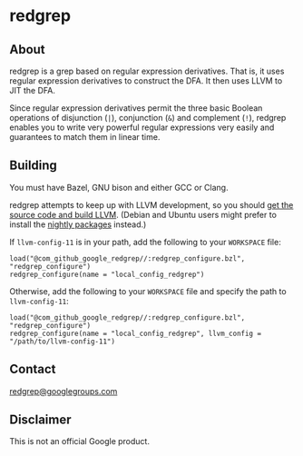 # redgrep

## About

redgrep is a grep based on regular expression derivatives. That is, it uses
regular expression derivatives to construct the DFA. It then uses LLVM to JIT
the DFA.

Since regular expression derivatives permit the three basic Boolean operations
of disjunction (`|`), conjunction (`&`) and complement (`!`), redgrep enables
you to write very powerful regular expressions very easily and guarantees to
match them in linear time.

## Building

You must have Bazel, GNU bison and either GCC or Clang.

redgrep attempts to keep up with LLVM development, so you should
[get the source code and build LLVM](https://llvm.org/docs/GettingStarted.html#getting-the-source-code-and-building-llvm).
(Debian and Ubuntu users might prefer to install the
[nightly packages](https://apt.llvm.org/) instead.)

If `llvm-config-11` is in your path, add the following to your `WORKSPACE` file:

```
load("@com_github_google_redgrep//:redgrep_configure.bzl", "redgrep_configure")
redgrep_configure(name = "local_config_redgrep")
```

Otherwise, add the following to your `WORKSPACE` file and specify the path to
`llvm-config-11`:

```
load("@com_github_google_redgrep//:redgrep_configure.bzl", "redgrep_configure")
redgrep_configure(name = "local_config_redgrep", llvm_config = "/path/to/llvm-config-11")
```

## Contact

[redgrep@googlegroups.com](mailto:redgrep@googlegroups.com)

## Disclaimer

This is not an official Google product.
